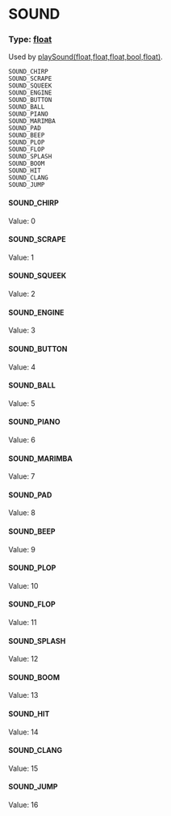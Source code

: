 # SOUND
### Type: [float](/MdDocs/Types/Float.md)
Used by [playSound(float,float,float,bool,float)](/MdDocs/Functions/Sound/PlaySound.md).
```
SOUND_CHIRP
SOUND_SCRAPE
SOUND_SQUEEK
SOUND_ENGINE
SOUND_BUTTON
SOUND_BALL
SOUND_PIANO
SOUND_MARIMBA
SOUND_PAD
SOUND_BEEP
SOUND_PLOP
SOUND_FLOP
SOUND_SPLASH
SOUND_BOOM
SOUND_HIT
SOUND_CLANG
SOUND_JUMP
```
#### SOUND_CHIRP
Value: 0
#### SOUND_SCRAPE
Value: 1
#### SOUND_SQUEEK
Value: 2
#### SOUND_ENGINE
Value: 3
#### SOUND_BUTTON
Value: 4
#### SOUND_BALL
Value: 5
#### SOUND_PIANO
Value: 6
#### SOUND_MARIMBA
Value: 7
#### SOUND_PAD
Value: 8
#### SOUND_BEEP
Value: 9
#### SOUND_PLOP
Value: 10
#### SOUND_FLOP
Value: 11
#### SOUND_SPLASH
Value: 12
#### SOUND_BOOM
Value: 13
#### SOUND_HIT
Value: 14
#### SOUND_CLANG
Value: 15
#### SOUND_JUMP
Value: 16
